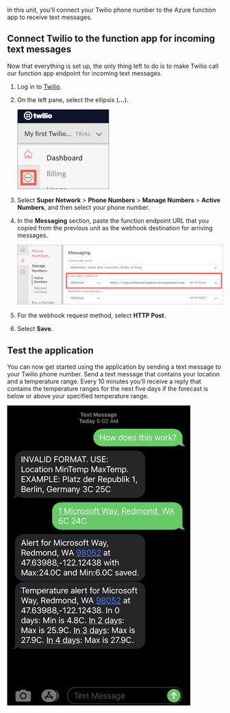 In this unit, you'll connect your Twilio phone number to the Azure function app to receive text messages.

## Connect Twilio to the function app for incoming text messages

Now that everything is set up, the only thing left to do is to make Twilio call our function app endpoint for incoming text messages.

1. Log in to [Twilio](https://www.twilio.com?azure-portal=true).

1. On the left pane, select the ellipsis (**...**).

    ![A screenshot showing the ellipsis button on the left pane](../media/twilio-elipses.png)

1. Select **Super Network** > **Phone Numbers** > **Manage Numbers** > **Active Numbers**, and then select your phone number.

1. In the **Messaging** section, paste the function endpoint URL that you copied from the previous unit as the webhook destination for arriving messages.

    ![A screenshot showing the webhook destination](../media/twilio-webhook.png)

1. For the webhook request method, select **HTTP Post**.

1. Select **Save**.

## Test the application

You can now get started using the application by sending a text message to your Twilio phone number. Send a text message that contains your location and a temperature range. Every 10 minutes you'll receive a reply that contains the temperature ranges for the next five days if the forecast is below or above your specified temperature range.

![A screenshot of text messages sent to and received by our application](../media/text-message.png)
